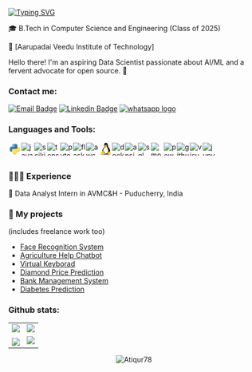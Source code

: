 [![Typing SVG](https://readme-typing-svg.demolab.com?font=Poppins&weight=600&size=24&pause=1000&color=F74C4C&width=435&lines=Hi+%F0%9F%91%8B%2C+I+am+Atiqur.;A+Coding+Maestro+%26+Die-Hard+Swiftie)](https://git.io/typing-svg)

🎓 B.Tech in Computer Science and Engineering (Class of 2025)

📍 [Aarupadai Veedu Institute of Technology]

Hello there! I'm an aspiring Data Scientist passionate about AI/ML and a fervent advocate for open source. 🚀

### Contact me:

[![Email Badge](https://img.shields.io/badge/-Email-c14438?style=flat-square&logo=Gmail&logoColor=white&link=mailto:atikurrahman209@gmail.com)](mailto:atikurrahman209@gmail.com)
[![Linkedin Badge](https://img.shields.io/badge/-LinkedIn-blue?style=flat-square&logo=Linkedin&logoColor=white&link=https://www.linkedin.com/in/atiqur-rahmann/)](https://www.linkedin.com/in/atiqur-rahmann/)
<a href="https://wa.me/7004822366" target="_blank">
    <img src="https://img.shields.io/static/v1?message=Whatsapp&logo=whatsapp&label=&color=25D366&logoColor=white&labelColor=&style=flat" height="20" alt="whatsapp logo"  />
</a>


### Languages and Tools:
<img align="left" src="https://raw.githubusercontent.com/devicons/devicon/master/icons/python/python-original.svg" alt="python" width="26px" height="26px"/>
<img align="left" src="https://www.vectorlogo.zone/logos/java/java-icon.svg" alt="java" width="26px" height="26px"/>
<img align="left" src="https://upload.wikimedia.org/wikipedia/commons/0/05/Scikit_learn_logo_small.svg" alt="scikit-learn" width="26px" height="26px"/>
<img align="left" src="https://www.vectorlogo.zone/logos/tensorflow/tensorflow-icon.svg" alt="tensorflow" width="26px" height="26px"/>
<img align="left" src="https://www.vectorlogo.zone/logos/pytorch/pytorch-icon.svg" alt="pytorch" width="26px" height="26px"/>
<img align="left" src="https://www.vectorlogo.zone/logos/pocoo_flask/pocoo_flask-icon.svg" alt="flask" width="26px" height="26px"/>
<img align="left" src="https://www.vectorlogo.zone/logos/amazon_aws/amazon_aws-icon.svg" alt="aws" width="26px" height="26px"/>
<img align="left" src="https://raw.githubusercontent.com/devicons/devicon/master/icons/linux/linux-original.svg" alt="linux" width="26px" height="26px"/>
<img align="left" src="https://www.vectorlogo.zone/logos/docker/docker-icon.svg" alt="docker" width="26px" height="26px"/>
<img align="left" src="https://www.vectorlogo.zone/logos/ansible/ansible-icon.svg" alt="ansible" width="26px" height="26px"/>
<img align="left" src="https://cdn.jsdelivr.net/gh/devicons/devicon/icons/mysql/mysql-original.svg" alt="sql" width="26px" height="26px"/>
<img align="left" src="https://cdn.jsdelivr.net/gh/devicons/devicon/icons/mongodb/mongodb-original.svg" alt="mongodb" width="26px" height="26px"/>
<img align="left" src="https://www.vectorlogo.zone/logos/microsoft_powerbi/microsoft_powerbi-icon.svg" alt="power bi" width="26px" height="26px"/>
<img align="left" src="https://user-images.githubusercontent.com/3369400/139447912-e0f43f33-6d9f-45f8-be46-2df5bbc91289.png" alt="github" width="26px" height="26px"/>
<img align="left" src="https://cdn.jsdelivr.net/gh/devicons/devicon/icons/vscode/vscode-original.svg" alt="visual studio" width="26px" height="26px"/>
<img align="left" src="https://cdn.jsdelivr.net/gh/devicons/devicon/icons/jupyter/jupyter-original.svg" alt="jupyter" width="26px" height="26px"/>
<br />
<br />


<!-- Experience -->
### 👩🏻‍💻 Experience
🔴 Data Analyst Intern in AVMC&H - Puducherry, India


<!--  Projects -->
### 🚀 My projects
(includes freelance work too)
- [Face Recognition System](https://github.com/Atiqur78/Face-Recognition-System)
- [Agriculture Help Chatbot](https://github.com/Atiqur78/Agri_help_bot)
- [Virtual Keyborad](https://github.com/Atiqur78/Virtual-Keyboard)
- [Diamond Price Prediction](https://github.com/Atiqur78/DiamondPricePrediction)
- [Bank Management System](https://github.com/Atiqur78/BankManagementSystem)
- [Diabetes Prediction](https://github.com/Atiqur78/Diabetes-Prediction)
  
<!-- Open Source contributions -->


<!-- Github Stats --> 
### Github stats:

<table>
  <tr>
    <td>
      <img src="http://github-profile-summary-cards.vercel.app/api/cards/profile-details?username=Atiqur78&theme=tokyonight"/>
    </td>
     <td>
      <img src="http://github-profile-summary-cards.vercel.app/api/cards/most-commit-language?username=Atiqur78&theme=tokyonight"/>
    </td>
  </tr>
  
  <tr>
      <td>
        <img align="center" src="https://github-readme-streak-stats.herokuapp.com/?user=Atiqur78&theme=tokyonight" />
<!--   <img src="https://github-readme-stats.vercel.app/api?username=soumali28&include_all_commits=true&count_private=true&show_icons=true&line_height=20&theme=tokyonight" /> -->
    </td>
    <td>
       <img src="https://github-readme-stats.vercel.app/api/top-langs?username=Atiqur78&show_icons=true&locale=en&layout=compact&theme=tokyonight"/>
    </td>
  </tr>
  
</table>

<p align="center"> 
<img src="https://komarev.com/ghpvc/?username=Atiqur78&base=1000&label=Profile%20views&color=0e75b6&style=flat" alt="Atiqur78" /> </p>
<p>
<!-- <p align="center">
<img align="center" src="https://github-readme-streak-stats.herokuapp.com/?user=soumali28&theme=tokyonight" />
</p> -->
<!-- 
[![Soumali's GitHub activity graph](https://activity-graph.herokuapp.com/graph?username=soumali28&theme=xcode)](https://github.com/soumali28) -->
<!--
![](https://komarev.com/ghpvc/?username=soumali28&label=VIEWS&color=blueviolet) -->

